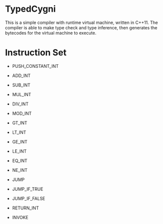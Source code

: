 # TypedCygni

This is a simple compiler with runtime virtual machine, written in C++11.
The compiler is able to make type check and type inference, then generates the bytecodes for the virtual machine to execute.

# Instruction Set
- PUSH_CONSTANT_INT
- ADD_INT
- SUB_INT
- MUL_INT
- DIV_INT
- MOD_INT

- GT_INT
- LT_INT
- GE_INT
- LE_INT
- EQ_INT
- NE_INT

- JUMP
- JUMP_IF_TRUE
- JUMP_IF_FALSE

- RETURN_INT
- INVOKE